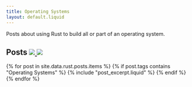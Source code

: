 ```yaml
---
title: Operating Systems
layout: default.liquid
---
```


Posts about using Rust to build all or part of an operating system.

<h2>
  Posts
  <a class="feedicon" href="/operating-systems/feed.rss" title="Operating Systems RSS Feed">
    <img src="/images/rss.svg" />
  </a>
  <a class="feedicon" href="/operating-systems/feed.json" title="Operating Systems JSON Feed">
    <img src="/images/jsonfeed.png" />
  </a>
</h2>

{% for post in site.data.rust.posts.items %}
  {% if post.tags contains "Operating Systems" %}
  {% include "post_excerpt.liquid" %}
  {% endif %}
{% endfor %}
